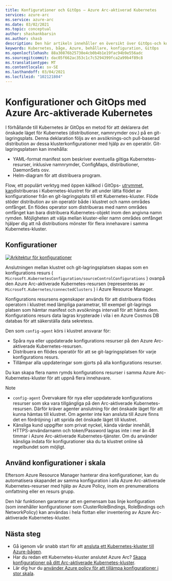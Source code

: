 ```yaml
---
title: Konfigurationer och GitOps – Azure Arc-aktiverad Kubernetes
services: azure-arc
ms.service: azure-arc
ms.date: 03/02/2021
ms.topic: conceptual
author: shashankbarsin
ms.author: shasb
description: Den här artikeln innehåller en översikt över GitOps-och konfigurations funktionerna i Azure Arc Enabled Kubernetes.
keywords: Kubernetes, båge, Azure, behållare, konfiguration, GitOps
ms.openlocfilehash: 88a30876b25730e4cb0b4b1e19fac94b9e556adc
ms.sourcegitcommit: dac05f662ac353c1c7c5294399fca2a99b4f89c8
ms.translationtype: MT
ms.contentlocale: sv-SE
ms.lasthandoff: 03/04/2021
ms.locfileid: "102121804"
---
```

# <a name="configurations-and-gitops-with-azure-arc-enabled-kubernetes"></a>Konfigurationer och GitOps med Azure Arc-aktiverade Kubernetes

I förhållande till Kubernetes är GitOps en metod för att deklarera det önskade läget för Kubernetes (distributioner, namnrymder osv.) på en git-lagringsplats. Denna deklaration följs av en avsöknings-och pull-baserad distribution av dessa klusterkonfigurationer med hjälp av en operatör. Git-lagringsplatsen kan innehålla:
* YAML-format manifest som beskriver eventuella giltiga Kubernetes-resurser, inklusive namnrymder, ConfigMaps, distributioner, DaemonSets osv.
* Helm-diagram för att distribuera program.

Flow, ett populärt verktyg med öppen källkod i GitOps- [utrymmet, kan](https://docs.fluxcd.io/)distribueras i Kubernetes-klustret för att under lätta flödet av konfigurationer från en git-lagringsplats till ett Kubernetes-kluster. Flöde stöder distribution av sin operatör både i klustret och namn områdes omfånget. En flödes operator som distribueras med namn områdes omfånget kan bara distribuera Kubernetes-objekt inom den angivna namn rymden. Möjligheten att välja mellan kluster-eller namn områdes omfånget hjälper dig att nå distributions mönster för flera innehavare i samma Kubernetes-kluster.

## <a name="configurations"></a>Konfigurationer

[![Arkitektur ](./media/conceptual-configurations.png) för konfigurationer](./media/conceptual-configurations.png#lightbox)

Anslutningen mellan klustret och git-lagringsplatsen skapas som en konfigurations resurs ( `Microsoft.KubernetesConfiguration/sourceControlConfigurations` ) ovanpå den Azure Arc-aktiverade Kubernetes-resursen (representeras av `Microsoft.Kubernetes/connectedClusters` ) i Azure Resource Manager. 

Konfigurations resursens egenskaper används för att distribuera flödes operatorn i klustret med lämpliga parametrar, till exempel git-lagrings platsen som hämtar manifest och avsöknings intervall för att hämta dem. Konfigurations resurs data lagras krypterade i vila i en Azure Cosmos DB databas för att säkerställa data sekretess.

Den som `config-agent` körs i klustret ansvarar för:
* Spåra nya eller uppdaterade konfigurations resurser på den Azure Arc-aktiverade Kubernetes-resursen.
* Distribuera en flödes operatör för att se git-lagringsplatsen för varje konfigurations resurs.
* Tillämpar alla uppdateringar som gjorts på alla konfigurations resurser. 

Du kan skapa flera namn rymds konfigurations resurser i samma Azure Arc-Kubernetes-kluster för att uppnå flera innehavare.

> [!NOTE]
> * `config-agent` Övervakare för nya eller uppdaterade konfigurations resurser som ska vara tillgängliga på den Arc-aktiverade Kubernetes-resursen. Därför kräver agenter anslutning för det önskade läget för att kunna hämtas till klustret. Om agenter inte kan ansluta till Azure finns det en fördröjning i att sprida det önskade läget till klustret.
> * Känsliga kund uppgifter som privat nyckel, kända värdar innehåll, HTTPS-användarnamn och token/Password lagras inte i mer än 48 timmar i Azure Arc-aktiverade Kubernetes-tjänster. Om du använder känsliga indata för konfigurationer ska du ta klustret online så regelbundet som möjligt.

## <a name="apply-configurations-at-scale"></a>Använd konfigurationer i skala

Eftersom Azure Resource Manager hanterar dina konfigurationer, kan du automatisera skapandet av samma konfiguration i alla Azure Arc-aktiverade Kubernetes-resurser med hjälp av Azure Policy, inom en prenumerations omfattning eller en resurs grupp. 

Den här funktionen garanterar att en gemensam bas linje konfiguration (som innehåller konfigurationer som ClusterRoleBindings, RoleBindings och NetworkPolicy) kan användas i hela flottan eller inventering av Azure Arc-aktiverade Kubernetes-kluster.

## <a name="next-steps"></a>Nästa steg

* Gå igenom vår snabb start för att [ansluta ett Kubernetes-kluster till Azure-bågen](./connect-cluster.md).
* Har du redan ett Kubernetes-kluster anslutet Azure Arc? [Skapa konfigurationer på ditt Arc-aktiverade Kubernetes-kluster](./use-gitops-connected-cluster.md).
* Lär dig hur du [använder Azure policy för att tillämpa konfigurationer i stor skala](./use-azure-policy.md).